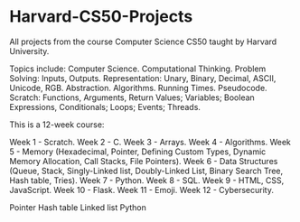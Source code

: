 # Harvard-CS50-Projects
All projects from the course Computer Science CS50 taught by Harvard University. 

Topics include: Computer Science. Computational Thinking. Problem Solving: Inputs, Outputs. Representation: Unary, Binary, Decimal, ASCII, Unicode, RGB. Abstraction. Algorithms. Running Times. Pseudocode. Scratch: Functions, Arguments, Return Values; Variables; Boolean Expressions, Conditionals; Loops; Events; Threads.

This is a 12-week course:

Week 1 - Scratch.
Week 2 - C.
Week 3 - Arrays.
Week 4 - Algorithms.
Week 5 - Memory (Hexadecimal, Pointer, Defining Custom Types, Dynamic Memory Allocation, Call Stacks, File Pointers).
Week 6 - Data Structures (Queue, Stack, Singly-Linked list, Doubly-Linked List, Binary Search Tree, Hash table, Tries).
Week 7 - Python.
Week 8 - SQL.
Week 9 - HTML, CSS, JavaScript.
Week 10 - Flask.
Week 11 - Emoji.
Week 12 - Cybersecurity.

Pointer
Hash table
Linked list
Python
